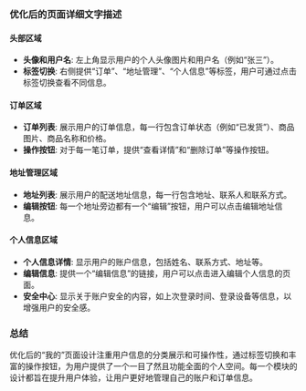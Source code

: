 ### 优化后的页面详细文字描述

#### 头部区域
- **头像和用户名**: 左上角显示用户的个人头像图片和用户名（例如“张三”）。
- **标签切换**: 右侧提供“订单”、“地址管理”、“个人信息”等标签，用户可通过点击标签切换查看不同信息。

#### 订单区域
- **订单列表**: 展示用户的订单信息，每一行包含订单状态（例如“已发货”）、商品图片、商品名称和价格。
- **操作按钮**: 对于每一笔订单，提供“查看详情”和“删除订单”等操作按钮。

#### 地址管理区域
- **地址列表**: 展示用户的配送地址信息，每一行包含地址、联系人和联系方式。
- **编辑按钮**: 每一个地址旁边都有一个“编辑”按钮，用户可以点击编辑地址信息。

#### 个人信息区域
- **个人信息详情**: 显示用户的账户信息，包括姓名、联系方式、地址等。
- **编辑信息**: 提供一个“编辑信息”的链接，用户可以点击进入编辑个人信息的页面。
- **安全中心**: 显示关于账户安全的内容，如上次登录时间、登录设备等信息，以增强用户的安全感。


### 总结
优化后的“我的”页面设计注重用户信息的分类展示和可操作性，通过标签切换和丰富的操作按钮，为用户提供了一个一目了然且功能全面的个人空间。每一个模块的设计都旨在提升用户体验，让用户更好地管理自己的账户和订单信息。